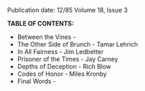 Publication date: 12/85
Volume 18, Issue 3

**TABLE OF CONTENTS:**
- Between the Vines - 
- The Other Side of Brunch - Tamar Lehrich
- In All Fairness - Jim Ledbetter
- Prisoner of the Times - Jay Carney
- Depths of Deception - Rich Blow
- Codes of Honor - Miles Kronby
- Final Words - 

